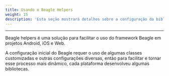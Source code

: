 ```yaml
---
title: Usando o Beagle Helpers
weight: 15
description: 'Esta seção mostrará detalhes sobre a configuração da biblioteca e como utilizá-la.'
---
```


---

Beagle helpers é uma solução para facilitar o uso do framework Beagle em projetos Android, iOS e Web.

A configuração inicial do Beagle requer o uso de algumas classes customizadas e outras configurações diversas, então para facilitar e tornar esse processo mais dinâmico, cada plataforma desenvolveu algumas bibliotecas.
